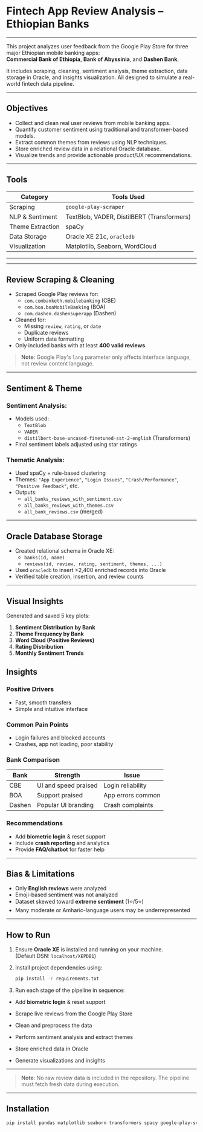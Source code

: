 # Fintech App Review Analysis – Ethiopian Banks

---

This project analyzes user feedback from the Google Play Store for three major Ethiopian mobile banking apps:  
**Commercial Bank of Ethiopia**, **Bank of Abyssinia**, and **Dashen Bank**.

It includes scraping, cleaning, sentiment analysis, theme extraction, data storage in Oracle, and insights visualization. All designed to simulate a real-world fintech data pipeline.

---

## Objectives

- Collect and clean real user reviews from mobile banking apps.
- Quantify customer sentiment using traditional and transformer-based models.
- Extract common themes from reviews using NLP techniques.
- Store enriched review data in a relational Oracle database.
- Visualize trends and provide actionable product/UX recommendations.

---

## Tools

| Category         | Tools Used |
|------------------|-------------|
| Scraping         | `google-play-scraper` |
| NLP & Sentiment  | TextBlob, VADER, DistilBERT (Transformers) |
| Theme Extraction | spaCy |
| Data Storage     | Oracle XE 21c, `oracledb` |
| Visualization    | Matplotlib, Seaborn, WordCloud |


---


---

## Review Scraping & Cleaning

- Scraped Google Play reviews for:
  - `com.combanketh.mobilebanking` (CBE)
  - `com.boa.boaMobileBanking` (BOA)
  - `com.dashen.dashensuperapp` (Dashen)
- Cleaned for:
  - Missing `review`, `rating`, or `date`
  - Duplicate reviews
  - Uniform date formatting
- Only included banks with at least **400 valid reviews**

> **Note**: Google Play's `lang` parameter only affects interface language, not review content language.

---

##  Sentiment & Theme

### Sentiment Analysis:
- Models used:
  - `TextBlob`
  - `VADER`
  - `distilbert-base-uncased-finetuned-sst-2-english` (Transformers)
- Final sentiment labels adjusted using star ratings

### Thematic Analysis:
- Used spaCy + rule-based clustering
- Themes: `"App Experience"`, `"Login Issues"`, `"Crash/Performance"`, `"Positive Feedback"`, etc.
- Outputs:
  - `all_banks_reviews_with_sentiment.csv`
  - `all_banks_reviews_with_themes.csv`
  - `all_bank_reviews.csv` (merged)

---

## Oracle Database Storage

- Created relational schema in Oracle XE:
  - `banks(id, name)`
  - `reviews(id, review, rating, sentiment, themes, ...)`
- Used `oracledb` to insert >2,400 enriched records into Oracle
- Verified table creation, insertion, and review counts

---

## Visual Insights

Generated and saved 5 key plots:

1. **Sentiment Distribution by Bank**
2. **Theme Frequency by Bank**
3. **Word Cloud (Positive Reviews)**
4. **Rating Distribution**
5. **Monthly Sentiment Trends**



## Insights

### Positive Drivers
- Fast, smooth transfers
- Simple and intuitive interface

### Common Pain Points
- Login failures and blocked accounts
- Crashes, app not loading, poor stability

### Bank Comparison

| Bank | Strength | Issue |
|------|----------|-------|
| CBE | UI and speed praised | Login reliability |
| BOA | Support praised | App errors common |
| Dashen | Popular UI branding | Crash complaints |

### Recommendations

- Add **biometric login** & reset support
- Include **crash reporting** and analytics
- Provide **FAQ/chatbot** for faster help

---

## Bias & Limitations

- Only **English reviews** were analyzed
- Emoji-based sentiment was not analyzed
- Dataset skewed toward **extreme sentiment** (1⭐/5⭐)
- Many moderate or Amharic-language users may be underrepresented

---

## How to Run

1. Ensure **Oracle XE** is installed and running on your machine.  
   (Default DSN: `localhost/XEPDB1`)

2. Install project dependencies using:
   ```bash
   pip install -r requirements.txt
    ```
3. Run each stage of the pipeline in sequence:

- Add **biometric login** & reset support

- Scrape live reviews from the Google Play Store

- Clean and preprocess the data

- Perform sentiment analysis and extract themes

- Store enriched data in Oracle

- Generate visualizations and insights

---

> **Note**: No raw review data is included in the repository. The pipeline must fetch fresh data during execution.
---

## Installation

```bash
pip install pandas matplotlib seaborn transformers spacy google-play-scraper vaderSentiment textblob wordcloud oracledb

```
